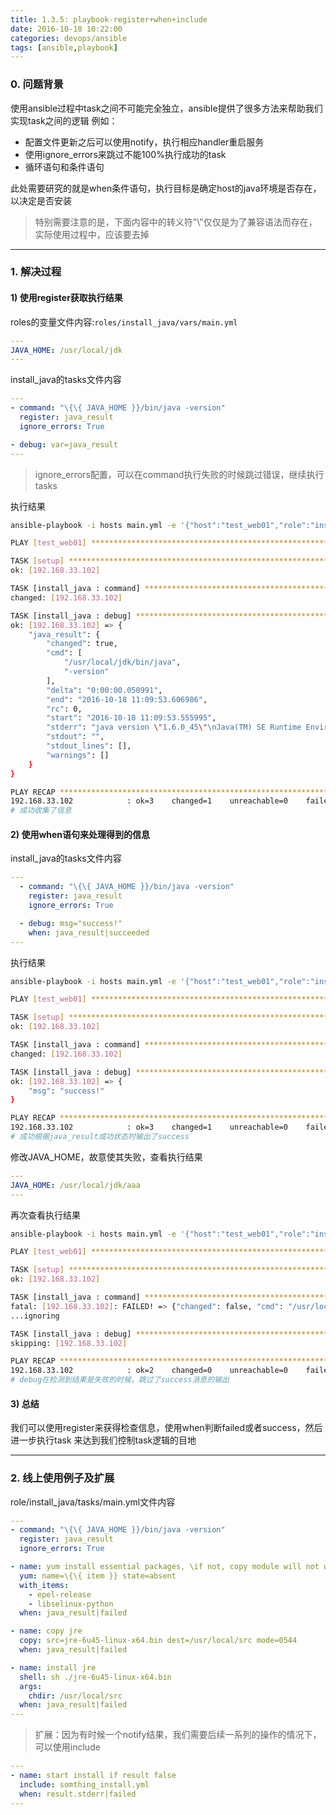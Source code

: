 ```yaml
---
title: 1.3.5: playbook-register+when+include
date: 2016-10-18 10:22:00
categories: devops/ansible
tags: [ansible,playbook]
---
```


### 0. 问题背景
使用ansible过程中task之间不可能完全独立，ansible提供了很多方法来帮助我们实现task之间的逻辑
例如：
- 配置文件更新之后可以使用notify，执行相应handler重启服务
- 使用ignore_errors来跳过不能100%执行成功的task
- 循环语句和条件语句

此处需要研究的就是when条件语句，执行目标是确定host的java环境是否存在，以决定是否安装
> 特别需要注意的是，下面内容中的转义符"\\"仅仅是为了兼容语法而存在，实际使用过程中，应该要去掉

---

### 1. 解决过程
#### 1) 使用register获取执行结果
roles的变量文件内容:`roles/install_java/vars/main.yml`
``` yaml
---
JAVA_HOME: /usr/local/jdk
---
```

install_java的tasks文件内容
``` yaml
---
- command: "\{\{ JAVA_HOME }}/bin/java -version"
  register: java_result
  ignore_errors: True

- debug: var=java_result
---
```
> ignore_errors配置，可以在command执行失败的时候跳过错误，继续执行tasks

执行结果
``` bash
ansible-playbook -i hosts main.yml -e '{"host":"test_web01","role":"install_java"}'

PLAY [test_web01] *************************************************************

TASK [setup] *******************************************************************
ok: [192.168.33.102]

TASK [install_java : command] **************************************************
changed: [192.168.33.102]

TASK [install_java : debug] ****************************************************
ok: [192.168.33.102] => {
    "java_result": {
        "changed": true,
        "cmd": [
            "/usr/local/jdk/bin/java",
            "-version"
        ],
        "delta": "0:00:00.050991",
        "end": "2016-10-18 11:09:53.606986",
        "rc": 0,
        "start": "2016-10-18 11:09:53.555995",
        "stderr": "java version \"1.6.0_45\"\nJava(TM) SE Runtime Environment (build 1.6.0_45-b06)\nJava HotSpot(TM) 64-Bit Server VM (build 20.45-b01, mixed mode)",
        "stdout": "",
        "stdout_lines": [],
        "warnings": []
    }
}

PLAY RECAP *********************************************************************
192.168.33.102            : ok=3    changed=1    unreachable=0    failed=0
# 成功收集了信息
```

#### 2) 使用when语句来处理得到的信息
install_java的tasks文件内容
``` yaml
---
  - command: "\{\{ JAVA_HOME }}/bin/java -version"
    register: java_result
    ignore_errors: True

  - debug: msg="success!"
    when: java_result|succeeded
---
```
执行结果
``` bash
ansible-playbook -i hosts main.yml -e '{"host":"test_web01","role":"install_java"}'

PLAY [test_web01] *************************************************************

TASK [setup] *******************************************************************
ok: [192.168.33.102]

TASK [install_java : command] **************************************************
changed: [192.168.33.102]

TASK [install_java : debug] ****************************************************
ok: [192.168.33.102] => {
    "msg": "success!"
}

PLAY RECAP *********************************************************************
192.168.33.102            : ok=3    changed=1    unreachable=0    failed=0   
# 成功根据java_result成功状态时输出了success
```
修改JAVA_HOME，故意使其失败，查看执行结果
``` yaml
---
JAVA_HOME: /usr/local/jdk/aaa
---
```
再次查看执行结果
``` bash
ansible-playbook -i hosts main.yml -e '{"host":"test_web01","role":"install_java"}'

PLAY [test_web01] *************************************************************

TASK [setup] *******************************************************************
ok: [192.168.33.102]

TASK [install_java : command] **************************************************
fatal: [192.168.33.102]: FAILED! => {"changed": false, "cmd": "/usr/local/jdk/aaa/bin/java -version", "failed": true, "msg": "[Errno 2] No such file or directory", "rc": 2}
...ignoring

TASK [install_java : debug] ****************************************************
skipping: [192.168.33.102]

PLAY RECAP *********************************************************************
192.168.33.102            : ok=2    changed=0    unreachable=0    failed=0   
# debug在检测到结果是失败的时候，跳过了success消息的输出
```

#### 3) 总结
我们可以使用register来获得检查信息，使用when判断failed或者success，然后进一步执行task
来达到我们控制task逻辑的目地


---

### 2. 线上使用例子及扩展
role/install_java/tasks/main.yml文件内容
``` yaml
---
- command: "\{\{ JAVA_HOME }}/bin/java -version"
  register: java_result
  ignore_errors: True

- name: yum install essential packages, \if not, copy module will not work
  yum: name=\{\{ item }} state=absent
  with_items:
    - epel-release
    - libselinux-python
  when: java_result|failed

- name: copy jre
  copy: src=jre-6u45-linux-x64.bin dest=/usr/local/src mode=0544
  when: java_result|failed

- name: install jre
  shell: sh ./jre-6u45-linux-x64.bin
  args:
    chdir: /usr/local/src
  when: java_result|failed
---
```
> 扩展：因为有时候一个notify结果，我们需要后续一系列的操作的情况下，可以使用include
``` yaml
---
- name: start install if result false
  include: somthing_install.yml
  when: result.stderr|failed
---
```

